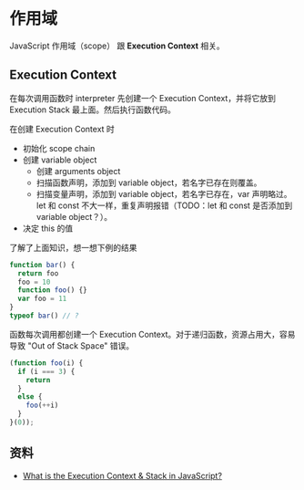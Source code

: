 # 作用域

JavaScript 作用域（scope） 跟 **Execution Context** 相关。

## Execution Context

在每次调用函数时 interpreter 先创建一个 Execution Context，并将它放到 Execution Stack 最上面。然后执行函数代码。

在创建 Execution Context 时

- 初始化 scope chain
- 创建 variable object
  - 创建 arguments object
  - 扫描函数声明，添加到 variable object，若名字已存在则覆盖。
  - 扫描变量声明，添加到 variable object，若名字已存在，var 声明略过。let 和 const 不大一样，重复声明报错（TODO：let 和 const 是否添加到 variable object？）。
- 决定 this 的值

了解了上面知识，想一想下例的结果

```js
function bar() {
  return foo
  foo = 10
  function foo() {}
  var foo = 11
}
typeof bar() // ?
```

函数每次调用都创建一个 Execution Context。对于递归函数，资源占用大，容易导致 "Out of Stack Space" 错误。

```js
(function foo(i) {
  if (i === 3) {
    return
  }
  else {
    foo(++i)
  }
}(0));
```

## 资料

- [What is the Execution Context & Stack in JavaScript? ](http://davidshariff.com/blog/what-is-the-execution-context-in-javascript/)

